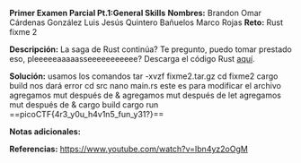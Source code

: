 **Primer Examen Parcial Pt.1:General Skills** 
**Nombres:** 
Brandon Omar Cárdenas González
Luis Jesús Quintero Bañuelos
Marco Rojas 
**Reto:** Rust fixme 2

**Descripción:**
La saga de Rust continúa? Te pregunto, puedo tomar prestado eso, pleeeeeaaaaasseeeeeeeeeee? Descarga el código Rust [aquí](https://challenge-files.picoctf.net/c_verbal_sleep/babfbee79718a6363826ba86300173ffde6d81577e9dd07d4130c53a7eecf6c3/fixme2.tar.gz).

**Solución:**
usamos los comandos 
tar -xvzf fixme2.tar.gz
cd fixme2
cargo build nos dará error 
cd src
nano main.rs este es para modificar el archivo 
agregamos mut después de &
agregamos mut después de let 
agregamos mut después de &
 cargo build 
 cargo run
  ==picoCTF{4r3_y0u_h4v1n5_fun_y31?}==

**Notas adicionales:**

**Referencias:** 
https://www.youtube.com/watch?v=Ibn4yz2oOgM